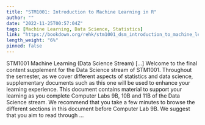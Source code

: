 ```yaml
---
title: "STM1001: Introduction to Machine Learning in R"
author: ""
date: "2022-11-25T00:57:04Z"
tags: [Machine Learning, Data Science, Statistics]
link: "https://bookdown.org/rehk/stm1001_dsm_introduction_to_machine_learning_in_r/"
length_weight: "6%"
pinned: false
---
```


STM1001 Machine Learning (Data Science Stream) [...] Welcome to the final content supplement for the Data Science stream of STM1001. Throughout the semester, as we cover different aspects of statistics and data science, supplementary documents such as this one will be used to enhance your learning experience. This document contains material to support your learning as you complete Computer Labs 9B, 10B and 11B of the Data Science stream. We recommend that you take a few minutes to browse the different sections in this document before Computer Lab 9B. We suggest that you aim to read through ...
